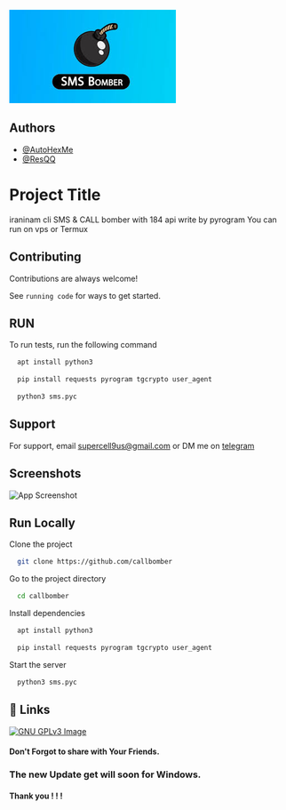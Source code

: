 
![Logo](https://github.com/Inshanecr/callbomber/blob/main/9k=.jpg)

## Authors

- [@AutoHexMe](t.me/AutoHexme)
- [@ResQQ](t.me/Resqq)
# Project Title
iraninam cli SMS & CALL bomber with 184 api 
write by pyrogram
You can run on vps or Termux 
## Contributing

Contributions are always welcome!

See `running code` for ways to get started.



## RUN

To run tests, run the following command
```bash
  apt install python3
```
```bash
  pip install requests pyrogram tgcrypto user_agent
```

```bash
  python3 sms.pyc
```


## Support

For support, email supercell9us@gmail.com or DM me on [telegram](@autohexme)


## Screenshots

![App Screenshot](https://via.placeholder.com/468x300?text=App+Screenshot+Here)


## Run Locally

Clone the project

```bash
  git clone https://github.com/callbomber
```

Go to the project directory

```bash
  cd callbomber
```

Install dependencies

```bash
  apt install python3

```
```bash
  pip install requests pyrogram tgcrypto user_agent
```


Start the server

```bash
  python3 sms.pyc
```


## 🔗 Links
[![GNU GPLv3 Image](https://telegram.org/img/t_logo.png)](http://t.me/LooQaat)

#### Don't Forgot to share with Your Friends. 
### The new Update get will soon for Windows.
#### Thank you ! ! ! 
